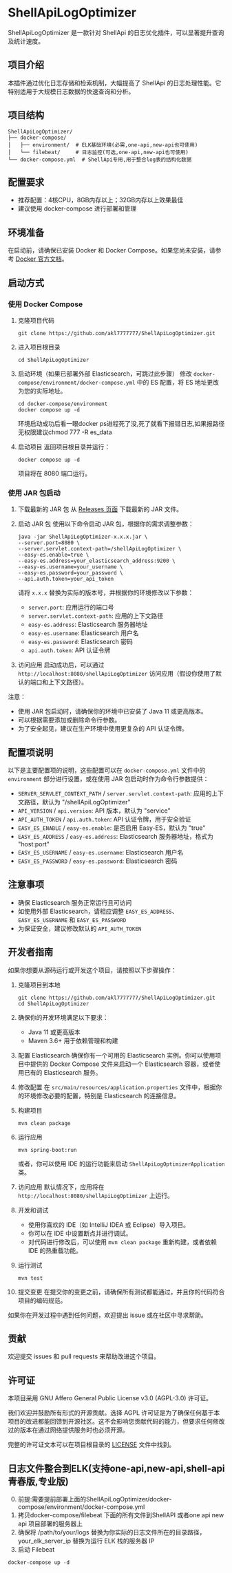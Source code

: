 # ShellApiLogOptimizer

ShellApiLogOptimizer 是一款针对 ShellApi 的日志优化插件，可以显著提升查询及统计速度。

## 项目介绍

本插件通过优化日志存储和检索机制，大幅提高了 ShellApi 的日志处理性能。它特别适用于大规模日志数据的快速查询和分析。

## 项目结构

```
ShellApiLogOptimizer/
├── docker-compose/
│   ├── environment/  # ELK基础环境(必需,one-api,new-api也可使用)
│   └── filebeat/     # 日志监控(可选,one-api,new-api也可使用)
└── docker-compose.yml  # ShellApi专用,用于整合log表的结构化数据
```

## 配置要求

- 推荐配置：4核CPU，8GB内存以上；32GB内存以上效果最佳
- 建议使用 docker-compose 进行部署和管理

## 环境准备

在启动前，请确保已安装 Docker 和 Docker Compose。如果您尚未安装，请参考 [Docker 官方文档](https://docs.docker.com/engine/install/centos/)。

## 启动方式

### 使用 Docker Compose

1. 克隆项目代码
   ```shell
   git clone https://github.com/akl7777777/ShellApiLogOptimizer.git
   ```

2. 进入项目根目录
   ```shell
   cd ShellApiLogOptimizer
   ```

3. 启动环境（如果已部署外部 Elasticsearch，可跳过此步骤）
   修改 `docker-compose/environment/docker-compose.yml` 中的 ES 配置，将 ES 地址更改为您的实际地址。
   ```shell
   cd docker-compose/environment
   docker compose up -d
   ```
   环境启动成功后看一眼docker ps进程死了没,死了就看下报错日志,如果报路径无权限建议chmod 777 -R es_data

4. 启动项目
   返回项目根目录并运行：
   ```shell
   docker compose up -d
   ```
   项目将在 8080 端口运行。

### 使用 JAR 包启动

1. 下载最新的 JAR 包
   从 [Releases 页面](https://github.com/akl7777777/ShellApiLogOptimizer/releases) 下载最新的 JAR 文件。

2. 启动 JAR 包
   使用以下命令启动 JAR 包，根据你的需求调整参数：

   ```shell
   java -jar ShellApiLogOptimizer-x.x.x.jar \
   --server.port=8080 \
   --server.servlet.context-path=/shellApiLogOptimizer \
   --easy-es.enable=true \
   --easy-es.address=your_elasticsearch_address:9200 \
   --easy-es.username=your_username \
   --easy-es.password=your_password \
   --api.auth.token=your_api_token
   ```

   请将 `x.x.x` 替换为实际的版本号，并根据你的环境修改以下参数：
   - `server.port`: 应用运行的端口号
   - `server.servlet.context-path`: 应用的上下文路径
   - `easy-es.address`: Elasticsearch 服务器地址
   - `easy-es.username`: Elasticsearch 用户名
   - `easy-es.password`: Elasticsearch 密码
   - `api.auth.token`: API 认证令牌

3. 访问应用
   启动成功后，可以通过 `http://localhost:8080/shellApiLogOptimizer` 访问应用（假设你使用了默认的端口和上下文路径）。

注意：
- 使用 JAR 包启动时，请确保你的环境中已安装了 Java 11 或更高版本。
- 可以根据需要添加或删除命令行参数。
- 为了安全起见，建议在生产环境中使用更复杂的 API 认证令牌。

## 配置项说明

以下是主要配置项的说明，这些配置可以在 `docker-compose.yml` 文件中的 `environment` 部分进行设置，或在使用 JAR 包启动时作为命令行参数提供：

- `SERVER_SERVLET_CONTEXT_PATH` / `server.servlet.context-path`: 应用的上下文路径，默认为 "/shellApiLogOptimizer"
- `API_VERSION` / `api.version`: API 版本，默认为 "service"
- `API_AUTH_TOKEN` / `api.auth.token`: API 认证令牌，用于安全验证
- `EASY_ES_ENABLE` / `easy-es.enable`: 是否启用 Easy-ES，默认为 "true"
- `EASY_ES_ADDRESS` / `easy-es.address`: Elasticsearch 服务器地址，格式为 "host:port"
- `EASY_ES_USERNAME` / `easy-es.username`: Elasticsearch 用户名
- `EASY_ES_PASSWORD` / `easy-es.password`: Elasticsearch 密码

## 注意事项

- 确保 Elasticsearch 服务正常运行且可访问
- 如使用外部 Elasticsearch，请相应调整 `EASY_ES_ADDRESS`、`EASY_ES_USERNAME` 和 `EASY_ES_PASSWORD`
- 为保证安全，建议修改默认的 `API_AUTH_TOKEN`

## 开发者指南

如果你想要从源码运行或开发这个项目，请按照以下步骤操作：

1. 克隆项目到本地
   ```shell
   git clone https://github.com/akl7777777/ShellApiLogOptimizer.git
   cd ShellApiLogOptimizer
   ```

2. 确保你的开发环境满足以下要求：
   - Java 11 或更高版本
   - Maven 3.6+ 用于依赖管理和构建

3. 配置 Elasticsearch
   确保你有一个可用的 Elasticsearch 实例。你可以使用项目中提供的 Docker Compose 文件来启动一个 Elasticsearch 容器，或者使用已有的 Elasticsearch 服务。

4. 修改配置
   在 `src/main/resources/application.properties` 文件中，根据你的环境修改必要的配置，特别是 Elasticsearch 的连接信息。

5. 构建项目
   ```shell
   mvn clean package
   ```

6. 运行应用
   ```shell
   mvn spring-boot:run
   ```
   或者，你可以使用 IDE 的运行功能来启动 `ShellApiLogOptimizerApplication` 类。

7. 访问应用
   默认情况下，应用将在 `http://localhost:8080/shellApiLogOptimizer` 上运行。

8. 开发和调试
   - 使用你喜欢的 IDE（如 IntelliJ IDEA 或 Eclipse）导入项目。
   - 你可以在 IDE 中设置断点并进行调试。
   - 对代码进行修改后，可以使用 `mvn clean package` 重新构建，或者依赖 IDE 的热重载功能。

9. 运行测试
   ```shell
   mvn test
   ```

10. 提交变更
    在提交你的变更之前，请确保所有测试都能通过，并且你的代码符合项目的编码规范。

如果你在开发过程中遇到任何问题，欢迎提出 issue 或在社区中寻求帮助。

## 贡献

欢迎提交 issues 和 pull requests 来帮助改进这个项目。

## 许可证

本项目采用 GNU Affero General Public License v3.0 (AGPL-3.0) 许可证。

我们欢迎并鼓励所有形式的开源贡献。选择 AGPL 许可证是为了确保任何基于本项目的改进都能回馈到开源社区。这不会影响您贡献代码的能力，但要求任何修改过的版本在通过网络提供服务时也必须开源。

完整的许可证文本可以在项目根目录的 [LICENSE](LICENSE) 文件中找到。


## 日志文件整合到ELK(支持one-api,new-api,shell-api青春版,专业版)

0. 前提:需要提前部署上面的ShellApiLogOptimizer/docker-compose/environment/docker-compose.yml
1. 拷贝docker-compose/filebeat 下面的所有文件到ShellAPI 或者one api new api 项目部署的服务器上
2. 确保将 /path/to/your/logs 替换为你实际的日志文件所在的目录路径，your_elk_server_ip 替换为运行 ELK 栈的服务器 IP
3. 启动 Filebeat
```shell
docker-compose up -d
```